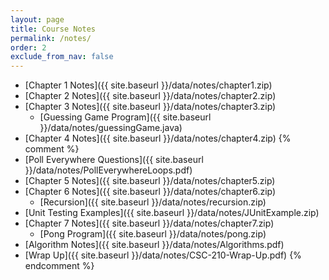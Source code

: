 ```yaml
---
layout: page
title: Course Notes 
permalink: /notes/
order: 2
exclude_from_nav: false
---
```

* [Chapter 1 Notes]({{ site.baseurl }}/data/notes/chapter1.zip)
* [Chapter 2 Notes]({{ site.baseurl }}/data/notes/chapter2.zip)
* [Chapter 3 Notes]({{ site.baseurl }}/data/notes/chapter3.zip)
    * [Guessing Game Program]({{ site.baseurl }}/data/notes/guessingGame.java)
* [Chapter 4 Notes]({{ site.baseurl }}/data/notes/chapter4.zip)
{% comment %}
* [Poll Everywhere Questions]({{ site.baseurl }}/data/notes/PollEverywhereLoops.pdf)
* [Chapter 5 Notes]({{ site.baseurl }}/data/notes/chapter5.zip)
* [Chapter 6 Notes]({{ site.baseurl }}/data/notes/chapter6.zip)
    * [Recursion]({{ site.baseurl }}/data/notes/recursion.zip)
* [Unit Testing Examples]({{ site.baseurl }}/data/notes/JUnitExample.zip)
* [Chapter 7 Notes]({{ site.baseurl }}/data/notes/chapter7.zip)
	* [Pong Program]({{ site.baseurl }}/data/notes/pong.zip)
* [Algorithm Notes]({{ site.baseurl }}/data/notes/Algorithms.pdf)
* [Wrap Up]({{ site.baseurl }}/data/notes/CSC-210-Wrap-Up.pdf)
{% endcomment %}
